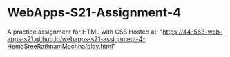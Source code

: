 # WebApps-S21-Assignment-4
A practice assignment for HTML with CSS
Hosted at: "https://44-563-web-apps-s21.github.io/webapps-s21-assignment-4-HemaSreeRathnamMachha/play.html"